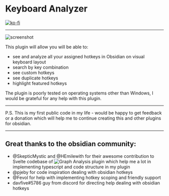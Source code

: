 # Keyboard Analyzer

[![ko-fi](https://ko-fi.com/img/githubbutton_sm.svg)](https://ko-fi.com/S6S5E6K74)

---

![screenshot](https://github.com/cogscides/obsidian-keyboard-analyzer/blob/main/Screens/Image1.png?raw=true)

This plugin will allow you will be able to:

- see and analyze all your assigned hotkeys in Obsidian on visual keyboard
  layout
- search by key combination
- see custom hotkeys
- see duplicate hotkeys
- highlight featured hotkeys

The plugin is poorly tested on operating systems other than Windows, I would be
grateful for any help with this plugin.

---

P.S. This is my first public code in my life - would be happy to get feedback or
a donation which will help me to continue creating this and other plugins for
obsidian.

---

## Great thanks to the obsidian community:

- @SkepticMystic and @HEmilewith for their awesome contribution to Svelte
  codebase of ![Graph Analysis](https://github.com/SkepticMystic/graph-analysis)
  plugin which help me a lot in implementing typescript and code structure in my
  plugin
- @pjeby for code inspiration dealing with obsidian hotkeys
- @Fevol for help with implementing hotkey scoping and friendly support
- davfive#5786 guy from discord for directing help dealing with obsidian hotkeys
